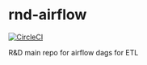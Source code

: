 # rnd-airflow

[![CircleCI](https://circleci.com/gh/dafiti-group/rnd-airflow/tree/master.svg?style=svg&circle-token=2c40d99ff7865992973911cd2d8322e129bd41ee)](https://circleci.com/gh/dafiti-group/rnd-airflow/tree/master)

R&amp;D main repo for airflow dags for ETL
